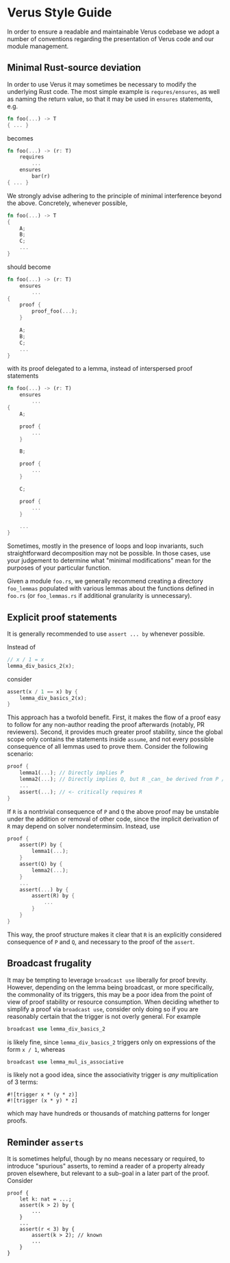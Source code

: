# Verus Style Guide

In order to ensure a readable and maintainable Verus codebase we adopt a number of conventions regarding the presentation of Verus code and our module management.

## Minimal Rust-source deviation

In order to use Verus it may sometimes be necessary to modify the underlying Rust code. The most simple example is `requres/ensures`, as well as naming the return value, so that it may be used in `ensures` statements, e.g.

```rust
fn foo(...) -> T
{ ... }
```

becomes
```rust
fn foo(...) -> (r: T)
    requires
        ...
    ensures
        bar(r)
{ ... }
```

We strongly advise adhering to the principle of minimal interference beyond the above. Concretely, whenever possible,
```rust
fn foo(...) -> T
{ 
    A;
    B;
    C;
    ...
}
```
should become 
```rust
fn foo(...) -> (r: T)
    ensures
        ...
{ 
    proof {
        proof_foo(...);
    }

    A;
    B;
    C;
    ...
}
```
with its proof delegated to a lemma, instead of interspersed proof statements

```rust
fn foo(...) -> (r: T)
    ensures
        ...
{ 
    A;

    proof {
        ...
    }

    B;

    proof {
        ...
    }

    C;

    proof {
        ...
    }

    ...
}
```

Sometimes, mostly in the presence of loops and loop invariants, such straightforward decomposition may not be possible. 
In those cases, use your judgement to determine what "minimal modifications" mean for the purposes of your particular function.

Given a module `foo.rs`, we generally recommend creating a directory `foo_lemmas` populated with various lemmas about the functions defined in `foo.rs` (or `foo_lemmas.rs` if additional granularity is unnecessary).

## Explicit proof statements

It is generally recommended to use `assert ... by` whenever possible.

Instead of 
```rust
// x / 1 = x
lemma_div_basics_2(x);
```
consider 
```rust
assert(x / 1 == x) by {
    lemma_div_basics_2(x);
}
```

This approach has a twofold benefit. First, it makes the flow of a proof easy to follow for any non-author reading the proof afterwards (notably, PR reviewers).
Second, it provides much greater proof stability, since the global scope only contains the statements inside `assume`, and not every possible consequence of all lemmas used to prove them.
Consider the following scenario:
```rust
proof {
    lemma1(...); // Directly implies P
    lemma2(...); // Directly implies Q, but R _can_ be derived from P /\ Q
    ...
    assert(...); // <- critically requires R
}
```
If `R` is a nontrivial consequence of `P` and `Q` the above proof may be unstable under the addition or removal of other code, since the implicit derivation of `R` may depend on solver nondeterminsim.
Instead, use
```rust
proof {
    assert(P) by { 
        lemma1(...);
    }
    assert(Q) by {
        lemma2(...);
    }
    ...
    assert(...) by {
        assert(R) by {
            ...
        }
    }
}
```
This way, the proof structure makes it clear that `R` is an explicitly considered consequence of `P` and `Q`, and necessary to the proof of the `assert`.

## Broadcast frugality

It may be tempting to leverage `broadcast use` liberally for proof brevity. 
However, depending on the lemma being broadcast, or more specifically, the commonality of its triggers, this may be a poor idea from the point of view of proof stability or resource consumption.
When deciding whether to simplify a proof via `broadcast use`, consider only doing so if you are reasonably certain that the trigger is not overly general. For example
```rust
broadcast use lemma_div_basics_2
```
is likely fine, since `lemma_div_basics_2` triggers only on expressions of the form `x / 1`, whereas
```rust
broadcast use lemma_mul_is_associative
```
is likely not a good idea, since the associativity trigger is _any_ multiplication of 3 terms:
```
#![trigger x * (y * z)]
#![trigger (x * y) * z]
```
which may have hundreds or thousands of matching patterns for longer proofs.

## Reminder `asserts`

It is sometimes helpful, though by no means necessary or required, to introduce "spurious" asserts, to remind a reader of a property already proven elsewhere, but relevant to a sub-goal in a later part of the proof. Consider
```
proof {
    let k: nat = ...;
    assert(k > 2) by {
        ...
    }
    ...
    assert(r < 3) by {
        assert(k > 2); // known
        ...
    }
}
```













